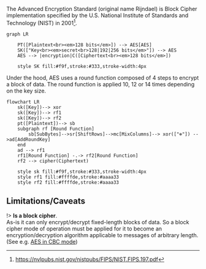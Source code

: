The Advanced Encryption Standard (original name Rijndael) is Block Cipher implementation specified by the U.S. National Institute of Standards and Technology (NIST) in 2001[^1].

```mermaid
graph LR

    PT([Plaintext<br><em>128 bits</em>]) --> AES[AES]
    SK(["Key<br><em>secret<br>128|192|256 bits</em>"]) --> AES
    AES --> |encryption|C([Ciphertext<br><em>128 bits</em>])

    style SK fill:#f9f,stroke:#333,stroke-width:4px
```

Under the hood, AES uses a round function composed of 4 steps to encrypt a block of data. The round function is applied 10, 12 or 14 times depending on the key size.

```mermaid
flowchart LR
    sk([Key])--> xor
    sk([Key])--> rf1
    sk([Key])--> rf2
    pt([Plaintext])--> sb
    subgraph rf [Round Function]
        sb[SubBytes]-->sr[ShiftRows]-->mc[MixColumns]--> xor(["⊕"]) -->ad[AddRoundKey]
    end
    ad --> rf1
    rf1[Round Function] -.-> rf2[Round Function]
    rf2 --> cipher(Ciphertext)

    style sk fill:#f9f,stroke:#333,stroke-width:4px
    style rf1 fill:#ffffde,stroke:#aaaa33
    style rf2 fill:#ffffde,stroke:#aaaa33
```

## Limitations/Caveats

!> **Is a block cipher**.  
As-is it can only encrypt/decrypt fixed-length blocks of data. So a block cipher mode of operation must be applied for it to become an encryption/decryption algorithm applicable to messages of arbitrary length. (See e.g. [AES in CBC mode](/primitives/symmetric-encryption/aes-cbc))

[^1]: https://nvlpubs.nist.gov/nistpubs/FIPS/NIST.FIPS.197.pdf

